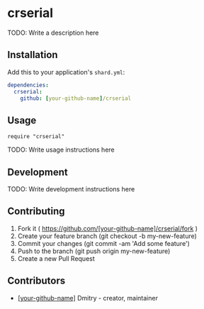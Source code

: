 # crserial

TODO: Write a description here

## Installation


Add this to your application's `shard.yml`:

```yaml
dependencies:
  crserial:
    github: [your-github-name]/crserial
```


## Usage


```crystal
require "crserial"
```


TODO: Write usage instructions here

## Development

TODO: Write development instructions here

## Contributing

1. Fork it ( https://github.com/[your-github-name]/crserial/fork )
2. Create your feature branch (git checkout -b my-new-feature)
3. Commit your changes (git commit -am 'Add some feature')
4. Push to the branch (git push origin my-new-feature)
5. Create a new Pull Request

## Contributors

- [[your-github-name]](https://github.com/[your-github-name]) Dmitry - creator, maintainer
